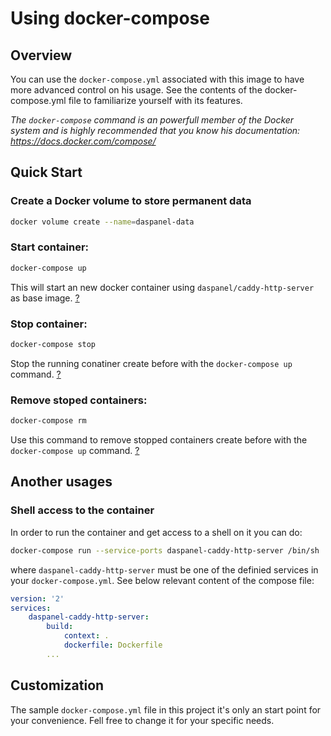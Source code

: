 
# Using docker-compose

## Overview

You can use the `docker-compose.yml` associated with this image to have more 
advanced control on his usage. See the contents of the docker-compose.yml file 
to familiarize yourself with its features.

*The `docker-compose` command is an powerfull member of the Docker system and 
is highly recommended that you know his documentation: 
<https://docs.docker.com/compose/>*

## Quick Start

### Create a Docker volume to store permanent data

``` sh
docker volume create --name=daspanel-data
```

### Start container:

``` sh
docker-compose up
```

This will start an new docker container using 
`daspanel/caddy-http-server` as base image. 
[?](https://docs.docker.com/compose/reference/up/)

### Stop container:

``` sh
docker-compose stop
```

Stop the running conatiner create before with the `docker-compose up` command. 
[?](https://docs.docker.com/compose/reference/stop/)

### Remove stoped containers:

``` sh
docker-compose rm
```

Use this command to remove stopped containers create before with the 
`docker-compose up` command. 
[?](https://docs.docker.com/compose/reference/rm/)  

## Another usages

### Shell access to the container

In order to run the container and get access to a shell on it you can do:

``` sh
docker-compose run --service-ports daspanel-caddy-http-server /bin/sh
```

where `daspanel-caddy-http-server` must be one of the 
definied services in your `docker-compose.yml`. See below relevant content of 
the compose file:
``` yaml
version: '2'
services:
    daspanel-caddy-http-server:
        build:
            context: .
            dockerfile: Dockerfile
        ...
```


## Customization

The sample `docker-compose.yml` file in this project it's only an start point for 
your convenience. Fell free to change it for your specific needs.



